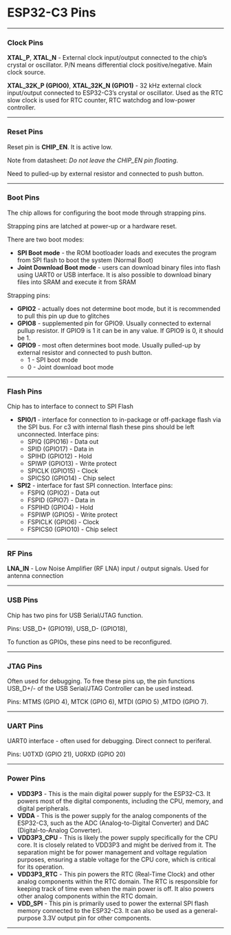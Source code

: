 # ESP32-C3 Pins

------

### Clock Pins

**XTAL_P**, **XTAL_N** - External clock input/output connected to the chip’s crystal or oscillator. P/N means differential clock positive/negative. Main clock source.

**XTAL_32K_P (GPIO0)**, **XTAL_32K_N (GPIO1)** - 32 kHz external clock input/output connected to ESP32-C3’s crystal or oscillator. Used as the RTC slow clock is used for RTC counter, RTC watchdog and low-power controller.

------

### Reset Pins

Reset pin is **CHIP_EN**. It is active low. 

Note from datasheet: *Do not leave the CHIP_EN pin floating*. 

Need to pulled-up by external resistor and connected to push button.  

------

### Boot Pins

The chip allows for configuring the boot mode through strapping pins.

Strapping pins are latched at power-up or a hardware reset.

There are two boot modes:

- **SPI Boot mode** - the ROM bootloader loads and executes the program from SPI flash to boot the system (Normal Boot)
- **Joint Download Boot mode** - users can download binary files into flash using UART0 or USB interface. It is also possible to download binary files into SRAM and execute it from SRAM

Strapping pins:

- **GPIO2** - actually does not determine boot mode, but it is recommended to pull
  this pin up due to glitches
- **GPIO8** - supplemented pin for GPIO9. Usually connected to external pullup resistor. If GPIO9 is 1 it can be in any value. If GPIO9 is 0, it should be 1.
- **GPIO9** - most often determines boot mode. Usually pulled-up by external resistor and connected to push button.
  - 1 - SPI boot mode
  - 0 - Joint download boot mode

------

### Flash Pins

Chip has to interface to connect to SPI Flash

- **SPI0/1** - interface for connection to in-package or off-package flash via the SPI bus. For c3 with internal flash these pins should be left unconnected. Interface pins:
  - SPIQ (GPIO16) - Data out
  - SPID (GPIO17) - Data in
  - SPIHD (GPIO12) - Hold
  - SPIWP (GPIO13) - Write protect
  - SPICLK (GPIO15) - Clock
  - SPICSO (GPIO14) - Chip select
- **SPI2** - interface for fast SPI connection. Interface pins:
  - FSPIQ (GPIO2) - Data out
  - FSPID (GPIO7) - Data in
  - FSPIHD (GPIO4) - Hold
  - FSPIWP (GPIO5) - Write protect
  - FSPICLK (GPIO6) - Clock
  - FSPICS0 (GPIO10) - Chip select

------

### RF Pins

**LNA_IN** - Low Noise Amplifier (RF LNA) input / output signals. Used for antenna connection

------

### USB Pins

Chip has two pins for USB Serial/JTAG function. 

Pins: USB_D+ (GPIO19), USB_D- (GPIO18),

To function as GPIOs, these pins need to be reconfigured. 

------

### JTAG Pins

Often used for debugging. To free these pins up, the pin functions USB_D+/- of the USB Serial/JTAG Controller can be used instead.

Pins: MTMS (GPIO 4), MTCK (GPIO 6), MTDI (GPIO 5) ,MTDO (GPIO 7).

------

### UART Pins

UART0 interface - often used for debugging. Direct connect to periferal. 

Pins: U0TXD (GPIO 21), U0RXD (GPIO 20)

------

### Power Pins

- **VDD3P3** - This is the main digital power supply for the ESP32-C3. It powers most of the digital components, including the CPU, memory, and digital peripherals.
- **VDDA** - This is the power supply for the analog components of the ESP32-C3, such as the ADC (Analog-to-Digital Converter) and DAC (Digital-to-Analog Converter).
- **VDD3P3_CPU** - This is likely the power supply specifically for the CPU core. It is closely related to VDD3P3 and might be derived from it. The separation might be for power management and voltage regulation purposes, ensuring a stable voltage for the CPU core, which is critical for its operation.
- **VDD3P3_RTC** - This pin powers the RTC (Real-Time Clock) and other analog components within the RTC domain. The RTC is responsible for keeping track of time even when the main power is off. It also powers other analog components within the RTC domain.
- **VDD_SPI** - This pin is primarily used to power the external SPI flash memory connected to the ESP32-C3. It can also be used as a general-purpose 3.3V output pin for other components.

------

